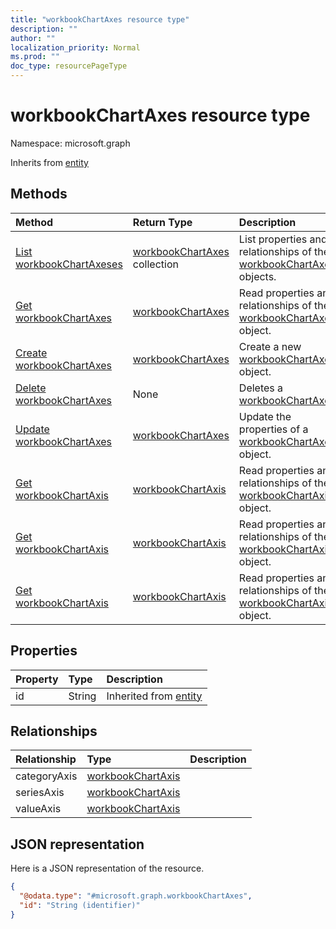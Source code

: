 ```yaml
---
title: "workbookChartAxes resource type"
description: ""
author: ""
localization_priority: Normal
ms.prod: ""
doc_type: resourcePageType
---
```


# workbookChartAxes resource type


Namespace: microsoft.graph




Inherits from [entity](../resources/entity.md)

## Methods
|Method|Return Type|Description|
|:---|:---|:---|
|[List workbookChartAxeses](../api/workbookchartaxes-list.md)|[workbookChartAxes](../resources/workbookchartaxes.md) collection|List properties and relationships of the [workbookChartAxes](../resources/workbookchartaxes.md) objects.|
|[Get workbookChartAxes](../api/workbookchartaxes-get.md)|[workbookChartAxes](../resources/workbookchartaxes.md)|Read properties and relationships of the [workbookChartAxes](../resources/workbookchartaxes.md) object.|
|[Create workbookChartAxes](../api/workbookchartaxes-create.md)|[workbookChartAxes](../resources/workbookchartaxes.md)|Create a new [workbookChartAxes](../resources/workbookchartaxes.md) object.|
|[Delete workbookChartAxes](../api/workbookchartaxes-delete.md)|None|Deletes a [workbookChartAxes](../resources/workbookchartaxes.md).|
|[Update workbookChartAxes](../api/workbookchartaxes-update.md)|[workbookChartAxes](../resources/workbookchartaxes.md)|Update the properties of a [workbookChartAxes](../resources/workbookchartaxes.md) object.|
|[Get workbookChartAxis](../api/workbookchartaxis-get.md)|[workbookChartAxis](../resources/workbookchartaxis.md)|Read properties and relationships of the [workbookChartAxis](../resources/workbookchartaxis.md) object.|
|[Get workbookChartAxis](../api/workbookchartaxis-get.md)|[workbookChartAxis](../resources/workbookchartaxis.md)|Read properties and relationships of the [workbookChartAxis](../resources/workbookchartaxis.md) object.|
|[Get workbookChartAxis](../api/workbookchartaxis-get.md)|[workbookChartAxis](../resources/workbookchartaxis.md)|Read properties and relationships of the [workbookChartAxis](../resources/workbookchartaxis.md) object.|

## Properties
|Property|Type|Description|
|:---|:---|:---|
|id|String| Inherited from [entity](../resources/entity.md)|

## Relationships
|Relationship|Type|Description|
|:---|:---|:---|
|categoryAxis|[workbookChartAxis](../resources/workbookchartaxis.md)||
|seriesAxis|[workbookChartAxis](../resources/workbookchartaxis.md)||
|valueAxis|[workbookChartAxis](../resources/workbookchartaxis.md)||

## JSON representation
Here is a JSON representation of the resource.
<!-- {
  "blockType": "resource",
  "keyProperty": "id",
  "@odata.type": "microsoft.graph.workbookChartAxes",
  "baseType": "microsoft.graph.entity",
  "openType": false
}
-->
``` json
{
  "@odata.type": "#microsoft.graph.workbookChartAxes",
  "id": "String (identifier)"
}
```

